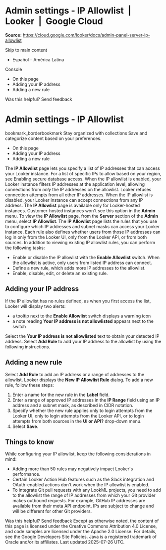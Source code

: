 # Admin settings - IP Allowlist  |  Looker  |  Google Cloud

**Source:** https://cloud.google.com/looker/docs/admin-panel-server-ip-allowlist

Skip to main content 
  * Español – América Latina

Console 


  * On this page
  * Adding your IP address
  * Adding a new rule




Was this helpful?
Send feedback 
#  Admin settings - IP Allowlist
bookmark_borderbookmark Stay organized with collections  Save and categorize content based on your preferences.
  * On this page
  * Adding your IP address
  * Adding a new rule


The **IP Allowlist** page lets you specify a list of IP addresses that can access your Looker instance. For a list of specific IPs to allow based on your region, see Enabling secure database access. When the IP allowlist is enabled, your Looker instance filters IP addresses at the application level, allowing connections from _only_ the IP addresses on the allowlist. Looker refuses connection attempts from all other IP addresses. When the IP allowlist is disabled, your Looker instance can accept connections from any IP address.
The **IP Allowlist** page is available only for Looker-hosted instances. Customer-hosted instances won't see this option in the **Admin** menu. To view the **IP Allowlist** page, from the **Server** section of the **Admin** menu, select **IP Allowlist**.
The **IP Allowlist** page lists the rules that you use to configure which IP addresses and subnet masks can access your Looker instance. Each rule also defines whether users from those IP addresses can log in only from the Looker UI, only from the Looker API, or from both sources.
In addition to viewing existing IP allowlist rules, you can perform the following tasks:
  * Enable or disable the IP allowlist with the **Enable Allowlist** switch. When the allowlist is active, only users from listed IP address can connect.
  * Define a new rule, which adds more IP addresses to the allowlist.
  * Enable, disable, edit, or delete an existing rule.


## Adding your IP address
If the IP allowlist has no rules defined, as when you first access the list, Looker will display two alerts:
  * a tooltip next to the **Enable Allowlist** switch displays a warning icon
  * a note reading **Your IP address is not allowlisted** appears next to the switch


Select the **Your IP address is not allowlisted** text to obtain your detected IP address. Select **Add Rule** to add your IP address to the allowlist by using the following instructions.
## Adding a new rule
Select **Add Rule** to add an IP address or a range of addresses to the allowlist. Looker displays the **New IP Allowlist Rule** dialog. To add a new rule, follow these steps:
  1. Enter a name for the new rule in the **Label** field.
  2. Enter a range of approved IP addresses in the **IP Range** field using an IP address and a subnet mask, as described in CIDR notation.
  3. Specify whether the new rule applies only to login attempts from the Looker UI, only to login attempts from the Looker API, or to login attempts from both sources in the **UI or API?** drop-down menu.
  4. Select **Save**.


## Things to know
While configuring your IP allowlist, keep the following considerations in mind:
  * Adding more than 50 rules may negatively impact Looker's performance.
  * Certain Looker Action Hub features such as the Slack integration and OAuth-enabled actions don't work when the IP allowlist is enabled.
  * To integrate Git pull requests with any LookML projects, you need to add to the allowlist the range of IP addresses from which your Git provider makes outbound requests. For example, GitHub IP addresses are available from their meta API endpoint. IPs are subject to change and will be different for other Git providers.


Was this helpful?
Send feedback 
Except as otherwise noted, the content of this page is licensed under the Creative Commons Attribution 4.0 License, and code samples are licensed under the Apache 2.0 License. For details, see the Google Developers Site Policies. Java is a registered trademark of Oracle and/or its affiliates.
Last updated 2025-07-26 UTC.


